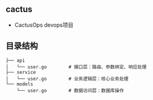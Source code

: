## cactus
- CactusOps devops项目

## 目录结构
```
├── api
│   └── user.go        # 接口层：路由、参数绑定、响应处理
├── service
│   └── user.go        # 业务逻辑层：核心业务处理
└── models
    └── user.go        # 数据访问层：数据库操作
```